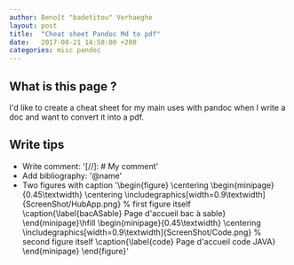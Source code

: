 ```yaml
---
author: Benoît "badetitou" Verhaeghe
layout: post
title:  "Cheat sheet Pandoc Md to pdf"
date:   2017-08-21 14:58:00 +200
categories: misc pandoc
---
```


## What is this page ?

I'd like to create a cheat sheet for my main uses with pandoc when I write a doc and want to convert it into a pdf.

## Write tips

- Write comment: '[//]: # My comment'  
- Add bibliography: '\@name'
- Two figures with caption '\begin{figure}
    \centering
    \begin{minipage}{0.45\textwidth}
        \centering
        \includegraphics[width=0.9\textwidth]{ScreenShot/HubApp.png} % first figure itself
        \caption{\label{bacASable} Page d'accueil bac à sable}
    \end{minipage}\hfill
    \begin{minipage}{0.45\textwidth}
        \centering
        \includegraphics[width=0.9\textwidth]{ScreenShot/Code.png} % second figure itself
        \caption{\label{code} Page d'accueil code JAVA}
    \end{minipage}
\end{figure}'

